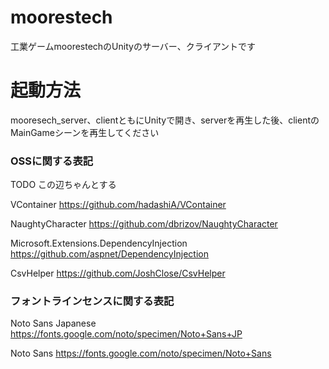 # moorestech

工業ゲームmoorestechのUnityのサーバー、クライアントです

# 起動方法
mooresech_server、clientともにUnityで開き、serverを再生した後、clientのMainGameシーンを再生してください

### OSSに関する表記

TODO この辺ちゃんとする

VContainer
https://github.com/hadashiA/VContainer

NaughtyCharacter
https://github.com/dbrizov/NaughtyCharacter

Microsoft.Extensions.DependencyInjection  
https://github.com/aspnet/DependencyInjection

CsvHelper
https://github.com/JoshClose/CsvHelper


### フォントラインセンスに関する表記

Noto Sans Japanese
https://fonts.google.com/noto/specimen/Noto+Sans+JP

Noto Sans
https://fonts.google.com/noto/specimen/Noto+Sans
